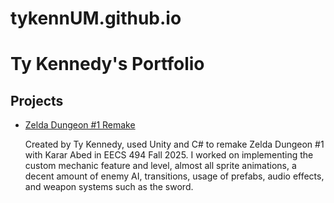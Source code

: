 # tykennUM.github.io
<html>

<!-- TODO: Replace Mr. Miyamoto's name with yours -->
<h1>Ty Kennedy's Portfolio</h1>

<h2>Projects</h2>

<ul>
  <li>
    <a href="https://tyrish.itch.io/zd1r">Zelda Dungeon #1 Remake</a>
    <p>
      Created by Ty Kennedy, used Unity and C# to remake Zelda Dungeon #1 with Karar Abed in EECS 494 Fall 2025. 
      I worked on implementing the custom mechanic feature and level, almost all sprite animations, a decent amount 
      of enemy AI, transitions, usage of prefabs, audio effects, and weapon systems such as the sword.
    </p>
  </li>
</ul>

<!-- TIP: Rename this file "index.html", and it will become the default landing page whenever someone navigates their browser to your domain. -->
</html>
